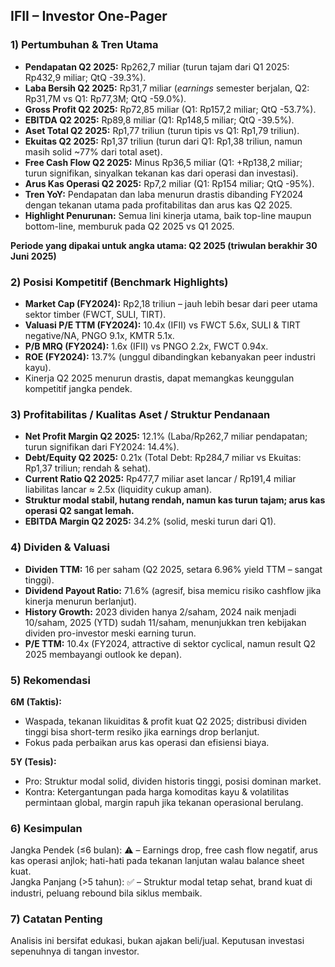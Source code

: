 ## IFII – Investor One-Pager

### 1) Pertumbuhan & Tren Utama
- **Pendapatan Q2 2025:** Rp262,7 miliar (turun tajam dari Q1 2025: Rp432,9 miliar; QtQ -39.3%).  
- **Laba Bersih Q2 2025:** Rp31,7 miliar (*earnings* semester berjalan, Q2: Rp31,7M vs Q1: Rp77,3M; QtQ -59.0%).  
- **Gross Profit Q2 2025:** Rp72,85 miliar (Q1: Rp157,2 miliar; QtQ -53.7%).  
- **EBITDA Q2 2025:** Rp89,8 miliar (Q1: Rp148,5 miliar; QtQ -39.5%).  
- **Aset Total Q2 2025:** Rp1,77 triliun (turun tipis vs Q1: Rp1,79 triliun).  
- **Ekuitas Q2 2025:** Rp1,37 triliun (turun dari Q1: Rp1,38 triliun, namun masih solid ~77% dari total aset).  
- **Free Cash Flow Q2 2025:** Minus Rp36,5 miliar (Q1: +Rp138,2 miliar; turun signifikan, sinyalkan tekanan kas dari operasi dan investasi).
- **Arus Kas Operasi Q2 2025:** Rp7,2 miliar (Q1: Rp154 miliar; QtQ -95%).  
- **Tren YoY:** Pendapatan dan laba menurun drastis dibanding FY2024 dengan tekanan utama pada profitabilitas dan arus kas Q2 2025.
- **Highlight Penurunan:** Semua lini kinerja utama, baik top-line maupun bottom-line, memburuk pada Q2 2025 vs Q1 2025.
  
**Periode yang dipakai untuk angka utama: Q2 2025 (triwulan berakhir 30 Juni 2025)**

### 2) Posisi Kompetitif (Benchmark Highlights)
- **Market Cap (FY2024):** Rp2,18 triliun – jauh lebih besar dari peer utama sektor timber (FWCT, SULI, TIRT).
- **Valuasi P/E TTM (FY2024):** 10.4x (IFII) vs FWCT 5.6x, SULI & TIRT negative/NA, PNGO 9.1x, KMTR 5.1x.
- **P/B MRQ (FY2024):** 1.6x (IFII) vs PNGO 2.2x, FWCT 0.94x.
- **ROE (FY2024):** 13.7% (unggul dibandingkan kebanyakan peer industri kayu).
- Kinerja Q2 2025 menurun drastis, dapat memangkas keunggulan kompetitif jangka pendek.

### 3) Profitabilitas / Kualitas Aset / Struktur Pendanaan
- **Net Profit Margin Q2 2025:** 12.1% (Laba/Rp262,7 miliar pendapatan; turun signifikan dari FY2024: 14.4%).
- **Debt/Equity Q2 2025:** 0.21x (Total Debt: Rp284,7 miliar vs Ekuitas: Rp1,37 triliun; rendah & sehat).
- **Current Ratio Q2 2025:** Rp477,7 miliar aset lancar / Rp191,4 miliar liabilitas lancar ≈ 2.5x (liquidity cukup aman).
- **Struktur modal stabil, hutang rendah, namun kas turun tajam; arus kas operasi Q2 sangat lemah.**
- **EBITDA Margin Q2 2025:** 34.2% (solid, meski turun dari Q1).

### 4) Dividen & Valuasi
- **Dividen TTM:** 16 per saham (Q2 2025, setara 6.96% yield TTM – sangat tinggi).
- **Dividend Payout Ratio:** 71.6% (agresif, bisa memicu risiko cashflow jika kinerja menurun berlanjut).
- **History Growth:** 2023 dividen hanya 2/saham, 2024 naik menjadi 10/saham, 2025 (YTD) sudah 11/saham, menunjukkan tren kebijakan dividen pro-investor meski earning turun.
- **P/E TTM:** 10.4x (FY2024, attractive di sektor cyclical, namun result Q2 2025 membayangi outlook ke depan).

### 5) Rekomendasi
**6M (Taktis):**  
- Waspada, tekanan likuiditas & profit kuat Q2 2025; distribusi dividen tinggi bisa short-term resiko jika earnings drop berlanjut.  
- Fokus pada perbaikan arus kas operasi dan efisiensi biaya.

**5Y (Tesis):**  
- Pro: Struktur modal solid, dividen historis tinggi, posisi dominan market.
- Kontra: Ketergantungan pada harga komoditas kayu & volatilitas permintaan global, margin rapuh jika tekanan operasional berulang.

### 6) Kesimpulan
Jangka Pendek (≤6 bulan): ⚠️ – Earnings drop, free cash flow negatif, arus kas operasi anjlok; hati-hati pada tekanan lanjutan walau balance sheet kuat.  
Jangka Panjang (>5 tahun): ✅ – Struktur modal tetap sehat, brand kuat di industri, peluang rebound bila siklus membaik.

### 7) Catatan Penting
Analisis ini bersifat edukasi, bukan ajakan beli/jual. Keputusan investasi sepenuhnya di tangan investor.